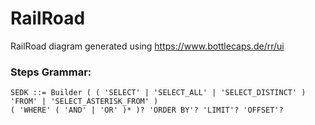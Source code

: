 # RailRoad
RailRoad diagram generated using https://www.bottlecaps.de/rr/ui

### Steps Grammar: 
```
SEDK ::= Builder ( ( 'SELECT' | 'SELECT_ALL' | 'SELECT_DISTINCT' ) 'FROM' | 'SELECT_ASTERISK_FROM' ) 
( 'WHERE' ( 'AND' | 'OR' )* )? 'ORDER BY'? 'LIMIT'? 'OFFSET'?
```
